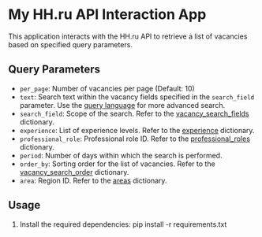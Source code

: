 # My HH.ru API Interaction App

This application interacts with the HH.ru API to retrieve a list of vacancies based on specified query parameters.

## Query Parameters

- `per_page`: Number of vacancies per page (Default: 10)
- `text`: Search text within the vacancy fields specified in the `search_field` parameter. Use the [query language](https://hh.ru/article/1175) for more advanced search.
- `search_field`: Scope of the search. Refer to the [vacancy_search_fields](https://api.hh.ru/dictionaries) dictionary.
- `experience`: List of experience levels. Refer to the [experience](https://api.hh.ru/dictionaries) dictionary.
- `professional_role`: Professional role ID. Refer to the [professional_roles](https://api.hh.ru/professional_roles) dictionary.
- `period`: Number of days within which the search is performed.
- `order_by`: Sorting order for the list of vacancies. Refer to the [vacancy_search_order](https://api.hh.ru/dictionaries) dictionary.
- `area`: Region ID. Refer to the [areas](https://api.hh.ru/areas) dictionary.

## Usage

1. Install the required dependencies:
   pip install -r requirements.txt
